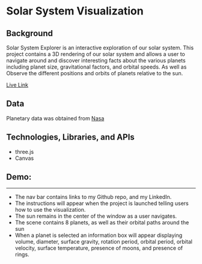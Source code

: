 # Solar System Visualization

## Background
Solar System Explorer is an interactive exploration of our solar system. This project contains a 3D rendering of our solar system and allows a user to navigate around and discover interesting facts about the various planets including planet size, gravitational factors, and orbital speeds. As well as Observe the different positions and orbits of planets relative to the sun.

[Live Link](https://leahseyoum.github.io/solar-system-visualization/)


## Data
Planetary data was obtained from [Nasa](https://solarsystem.nasa.gov/)


## Technologies, Libraries, and APIs
- three.js
- Canvas

## Demo:
---
<!-- ![project-demo](<div style="width:100%;height:0;padding-bottom:60%;position:relative;"><iframe src="https://giphy.com/embed/cTki9SsucGKrhBCtqk" width="100%" height="100%" style="position:absolute" frameBorder="0" class="giphy-embed" allowFullScreen></iframe></div><p><a href="https://giphy.com/gifs/cTki9SsucGKrhBCtqk">via GIPHY</a></p>) -->

* The nav bar contains links to my Github repo, and my LinkedIn.
* The instructions will appear when the project is launched telling users how to use the visualization.
* The sun remains in the center of the window as a user navigates.
* The scene contains 8 planets, as well as their orbital paths around the sun
* When a planet is selected an information box will appear displaying volume, diameter, surface gravity, rotation period, orbital period, orbital velocity, surface temperature, presence of moons, and presence of rings.

